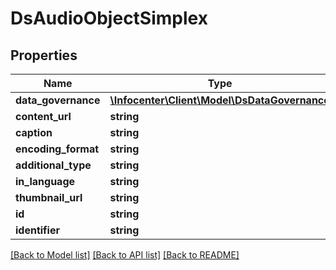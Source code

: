 # DsAudioObjectSimplex

## Properties
Name | Type | Description | Notes
------------ | ------------- | ------------- | -------------
**data_governance** | [**\Infocenter\Client\Model\DsDataGovernance**](DsDataGovernance.md) |  | [optional] 
**content_url** | **string** |  | [optional] 
**caption** | **string** |  | [optional] 
**encoding_format** | **string** |  | [optional] 
**additional_type** | **string** |  | [optional] 
**in_language** | **string** |  | [optional] 
**thumbnail_url** | **string** |  | [optional] 
**id** | **string** |  | [optional] 
**identifier** | **string** |  | [optional] 

[[Back to Model list]](../../README.md#documentation-for-models) [[Back to API list]](../../README.md#documentation-for-api-endpoints) [[Back to README]](../../README.md)

